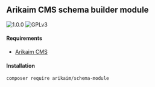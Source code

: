 ## Arikaim CMS schema builder module
![1.0.0](https://img.shields.io/github/release/arikaim/schema-module.svg)
![GPLv3](https://img.shields.io/badge/License-GPLv3-blue.svg)


#### Requirements 
  * [Arikaim CMS](https://github.com/arikaim/arikaim) 


#### Installation

```sh
composer require arikaim/schema-module
```
